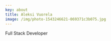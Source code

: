 ```yaml
---
key: about
title: Aleksi Vuorela
image: /img/photo-1543246621-069371c3b075.jpg
---
```

Full Stack Developer
